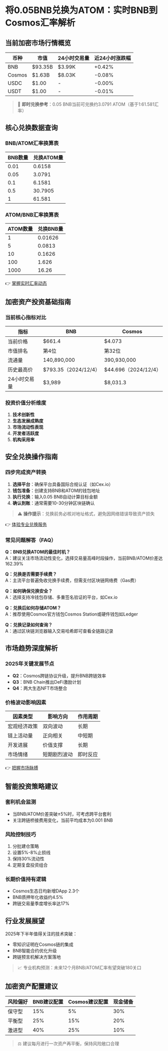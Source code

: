 # 将0.05BNB兑换为ATOM：实时BNB到Cosmos汇率解析

## 当前加密市场行情概览

| 币种      | 市值       | 24小时交易量 | 近24小时涨跌幅 |
|----------|------------|--------------|----------------|
| BNB      | $93.35B    | $3.99K       | +0.42%         |
| Cosmos   | $1.63B     | $8.03K       | -0.08%         |
| USDC     | $1.00      | -            | -0.00%         |
| USDT     | $1.00      | -            | -0.01%         |

> 📌 **即时兑换参考**：0.05 BNB当前可兑换约3.0791 ATOM（基于1:61.581汇率）

## 核心兑换数据查询

### BNB/ATOM汇率换算表
| BNB数量  | 兑换ATOM量 |
|----------|------------|
| 0.01     | 0.6158     |
| 0.05     | 3.0791     |
| 0.1      | 6.1581     |
| 0.5      | 30.7905    |
| 1        | 61.581     |

### ATOM/BNB汇率换算表
| ATOM数量  | 兑换BNB量 |
|-----------|-----------|
| 1         | 0.01626   |
| 5         | 0.0813    |
| 10        | 0.1626    |
| 100       | 1.626     |
| 1000      | 16.26     |

👉 [掌握实时汇率动态](https://bit.ly/okx_welcome)

## 加密资产投资基础指南

### 当前核心指标对比
| 指标          | BNB                | Cosmos             |
|---------------|--------------------|--------------------|
| 当前价格      | $661.4             | $4.073             |
| 市值排名      | 第4位              | 第32位             |
| 流通量        | 140,890,000        | 390,930,000        |
| 历史最高价    | $793.35（2024/12/4）| $44.696（2024/12/4）|
| 24小时交易量  | $3,989             | $8,031.3           |

### 投资价值分析维度
1. **技术创新性**
2. **生态发展成熟度**
3. **市场流动性表现**
4. **开发者活跃度**
5. **机构采用率**

## 安全兑换操作指南

### 四步完成资产转换
1. **选择平台**：确保平台具备国际合规认证（如Cex.io）
2. **钱包准备**：创建支持BNB和ATOM的钱包地址
3. **执行兑换**：输入0.05 BNB自动计算目标金额
4. **确认到账**：通常需要10-30分钟区块链确认

> ⚠️ **操作提示**：兑换前务必核对地址格式，避免因网络错误导致资产损失

👉 [体验专业兑换服务](https://bit.ly/okx_welcome)

### 常见问题解答（FAQ）

**Q：BNB兑换ATOM的最佳时机？**  
A：建议关注市场流动性变化，选择交易量高峰时段操作，当前BNB/ATOM价差达162.39%

**Q：兑换是否需要手续费？**  
A：主流平台普遍免收兑换手续费，但需支付区块链网络费（Gas费）

**Q：如何确保兑换安全？**  
A：选择支持冷钱包存储、多重签名验证的平台，如Cex.io

**Q：兑换后如何存储ATOM？**  
A：推荐使用Cosmos官方钱包Cosmos Station或硬件钱包如Ledger

**Q：兑换记录如何查询？**  
A：通过区块链浏览器输入交易哈希即可查看全链路记录

## 市场趋势深度解析

### 2025年关键发展节点
- **Q2**：Cosmos跨链协议升级，提升BNB跨链效率
- **Q3**：BNB Chain推出DeFi激励计划
- **Q4**：两大生态NFT市场整合

### 价格波动影响因素
| 因素类型     | 影响方向       | 作用周期   |
|--------------|----------------|------------|
| 宏观经济政策 | 双向波动       | 长期       |
| 链上活动量   | 正向相关       | 中短期     |
| 开发进展     | 价值支撑       | 长期       |
| 市场情绪     | 短期剧烈波动   | 即时反应   |

👉 [把握市场脉搏](https://bit.ly/okx_welcome)

## 智能投资策略建议

### 套利机会监测
- 当BNB/ATOM价差突破±5%时，可考虑跨平台套利
- 关注跨链桥接费用变化，当前平均成本为0.001 BNB

### 风险控制技巧
1. 分批建仓策略
2. 设置5%-8%止损线
3. 保持30%流动性
4. 定期复盘投资组合

### 长期价值持有逻辑
- Cosmos生态日均新增DApp 2.3个
- BNB质押年化收益约4.5%
- 跨链交易量季度增长率达17%

## 行业发展展望

2025年下半年值得关注的技术突破：
- 零知识证明在Cosmos链的集成
- BNB智能合约优化升级
- 跨链预言机解决方案落地

> 📈 专业机构预测：未来12个月BNB/ATOM汇率有望突破180关口

## 加密资产配置建议

| 风险偏好 | BNB建议配置 | Cosmos建议配置 | 现金储备 |
|----------|-------------|----------------|----------|
| 保守型   | 15%         | 5%             | 30%      |
| 平衡型   | 25%         | 15%            | 20%      |
| 激进型   | 40%         | 25%            | 10%      |

> ⚖️ 建议每月进行一次资产再平衡，保持风险敞口合理